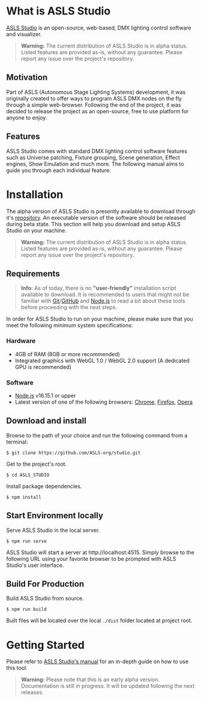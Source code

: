 # What is ASLS Studio

[ASLS Studio](https://studio.asls.timekadel.com) is an open-source, web-based, DMX lighting control software and visualizer.

> **Warning:**
The current distribution of ASLS Studio is in alpha status. Listed features are provided as-is, without any guarantee. Please report any issue over the project's repository. 


## Motivation

Part of ASLS (Autonomous Stage Lighting Systems) development, it was originally created to offer ways to program ASLS DMX nodes on the fly through a simple web-browser. Following the end of the project, it was decided to release the project as an open-source, free to use platform for anyone to enjoy. 

## Features

ASLS Studio comes with standard DMX lighting control software features such as Universe patching, Fixture grouping, Scene generation, Effect engines, Show Emulation and much more. The following manual aims to guide you through each individual feature.


# Installation

The alpha version of ASLS Studio is presently available to download through it's [repository](https://github.com/ASLS-org/studio.git). An executable version of the software should be released during beta state.
This section will help you download and setup ASLS Studio on your machine.

> **Warning:**
The current distribution of ASLS Studio is in alpha status. Listed features are provided as-is, without any guarantee. Please report any issue over the project's repository. 

## Requirements

> **Info:**
As of today, there is no **"user-friendly"** installation script available to download. It is recommended to users that might not be familiar with [Git](https://git-scm.com/)/[GitHub](https://github.com/) and [Node.js](https://nodejs.org/en/) to read a bit about these tools before proceeding with the next steps.

In order for ASLS Studio to run on your machine, please make sure that you meet the following minimum system specifications:

### Hardware

- 4GB of RAM (8GB or more recommended)
- Integrated graphics with WebGL 1.0 / WebGL 2.0 support (A dedicated GPU is recommended)

### Software
- [Node.js](https://nodejs.org/en/) v16.15.1 or upper
- Latest version of one of the following browsers: [Chrome](https://www.google.com/chrome/), [Firefox](https://www.mozilla.org/en-US/firefox/new/), [Opera](https://www.opera.com/download)
  

## Download and install

Browse to the path of your choice and run the following command from a terminal:

```
$ git clone https://github.com/ASLS-org/studio.git
```

Get to the project's root.
```
$ cd ASLS_STUDIO
```

Install package dependencies.
```
$ npm install
```

## Start Environment locally

Serve ASLS Studio in the local server.
```
$ npm run serve
```

ASLS Studio will start a server at http://localhost:4515. Simply browse to the following URL using your favorite browser to be prompted with ASLS Studio's user interface.

## Build For Production

Build ASLS Studio from source.

```
$ npm run build
```

Built files will be located over the local `./dist` folder located at project root.

# Getting Started

Please refer to [ASLS Studio's manual](https://studio.asls.timekadel.com) for an in-depth guide on how to use this tool. 

> **Warning:**
Please note that this is an early alpha version. Documentation is still in progress. It will be updated following the next releases.